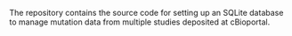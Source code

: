 The repository contains the source code for setting up an SQLite database to manage mutation data from multiple studies deposited at cBioportal.

